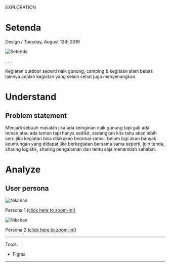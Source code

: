 <p class="type">EXPLORATION</p>

# Setenda

<p class="meta">Design  /  Tuesday, August 13th 2019</p>

![Setenda](../assets/images/works/details/188-sejalan/setenda.jpg)

<p class="caption">. . .</p>

Kegiatan outdoor seperti naik gunung, camping & kegiatan alam bebas lainnya adalah kegiatan yang selain sehat juga menyenangkan.

# Understand

## Problem statement

Menjadi sebuah masalah jika ada keinginan naik gunung tapi gak ada teman,atau ada teman tapi hanya sedikit, sedangkan kita tahu akan lebih seru jika kegiatan bisa dilakukan beramai-ramai. belum lagi akan banyak keuntungan yang didapat jika berkegiatan bersama sama seperti, join tenda, sharing logistik, sharing pengalaman dan tentu saja menambah sahabat.

# Analyze

## User persona

![Nikahan](../assets/images/works/details/188-sejalan/persona-1-SETENDA.jpg)

<p class="caption">Persona 1 <a href="../assets/images/works/details/188-sejalan/persona-1-SETENDA.jpg" target="_blank">(click here to zoom-in!)</a></p>

![Nikahan](../assets/images/works/details/188-sejalan/persona-2-SETENDA.jpg)

<p class="caption">Persona 2 <a href="../assets/images/works/details/188-sejalan/persona-2-SETENDA.jpg" target="_blank">(click here to zoom-in!)</a></p>

---
<p></p>

Tools:
- Figma

---
<p></p>

<!--

Idenya sih biar bisa mempertemukan orang yg mau naik gunung tapi cupu dan gak punya alat, dan si anak gunung yg mau naik gunung dan punya alat (misal kelebihan kapasitas tenda) tapi gak ada teman.

Ini terinspirasi dari ide pendaki keren asal Jawa Barat, Abang [Zeihan Aulia](https://www.facebook.com/pointrocket?__tn__=%2CdK-R-R&eid=ARCGuHbTzQPm4geUvTtenmzDwfinHlugkhlrQp_fepkIzYVddg0wYMEc7E2sQgb-fA1SCgn3Qsct9hak&fref=mentions)

Honorable mention: [Pratama Andry](https://www.facebook.com/ayahkode?__tn__=%2CdK-R-R&eid=ARCfo_LXzvicxepYkc7pc8tMOxaf1wKRiq0MMcb6WZuSVD9ukMgY4x6PIHS5S4UNSw6jljq27f6c7Sd6&fref=mentions)

[#janganmalasmikirsolusi](https://www.facebook.com/hashtag/janganmalasmikirsolusi?source=feed_text&epa=HASHTAG) [#lihatsekitar](https://www.facebook.com/hashtag/lihatsekitar?source=feed_text&epa=HASHTAG) [#ui](https://www.facebook.com/hashtag/ui?source=feed_text&epa=HASHTAG) [#ux](https://www.facebook.com/hashtag/ux?source=feed_text&epa=HASHTAG) [#design](https://www.facebook.com/hashtag/design?source=feed_text&epa=HASHTAG)

-->

<!---

### What

Kegiatan outdoor seperti naik gunung, camping, kegiatan alam bebas lainnya adalah kegiatan yang selain sehat juga menyenangkan.

Menjadi sebuah masalah jika ada keinginan naik gunung tapi gak ada teman,atau ada teman tapi hanya sedikit, sedangkan kita tahu akan lebih seru jika kegiatan bisa dilakukan beramai-ramai. belum lagi akan banyak keuntungan yang didapat jika berkegiatan bersama sama seperti, join tenda, sharing logistik, sharing pengalaman dan tentu saja menambah sahabat.

### What if

Bagaimana jika ada suatu wadah yang dapat mempertemukan orang-orang yang ingin berkegiatan di suatu tempat dan waktu yang sama. bahkan bisa mengajak teman teman yang lain untuk bergabung.

### Why

Karena jika muncul keinginan naik gunung dan kegiatan lainnya namun tidak ada kawan yang diajak dapat membuat keinginan tersebut kendor bahkan hilang sama sekali.

Kalaupun dipaksakan berangkat, terlalu sepi karena berangkat sendiri atau satu teman dapat mengurangi keseruan kegiatan. jika kegiatan itu dilaksanakan beramai-ramai akan lebih seru.

Belum lagi semisal ada masalah teknis semisal tenda yang hanya cukup 2 orang namun yang akan berangkat adalah 3 orang. namun di sisi lain mungkin ada yang berangkat 3 orang namun membawa tenda kapasitas 4 orang.

### How

* Membuat suatu wadah tempat orang bisa mengajak orang untuk join naik gunung bersama
* Membuat orang bisa sharing tenda
* Membuat orang bisa sharing logistik
* Membuat orang dapat saling membantu dalam hal pengalaman
* Melihat orang yang ikut dalam rombongan dari track record-nya naik gunung

<p class="caption">. . .</p>

![Sejalan](https://farooq-agent.web.app/assets/images/works/large/sejalan.jpg)

<p class="caption">v0.1</p>

Tools:
- Adobe XD

-->
